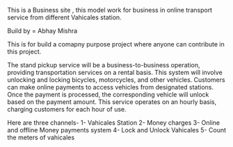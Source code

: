
 <!-- Stand_pickup formate -->

 This is a Business site , this model work for business in online transport service from different Vahicales station.

Build by = Abhay Mishra 

This is for build a comapny purpose project where anyone can contribute in this project.



The stand pickup service will be a business-to-business operation, providing transportation services on a rental basis. This system will involve unlocking and locking bicycles, motorcycles, and other vehicles. Customers can make online payments to access vehicles from designated stations. Once the payment is processed, the corresponding vehicle will unlock based on the payment amount. This service operates on an hourly basis, charging customers for each hour of use.

Here are three channels- 
1- Vahicales Station 
2- Money charges 
3- Online and offline Money payments system
4- Lock and Unlock Vahicales
5- Count the meters of vahicales
